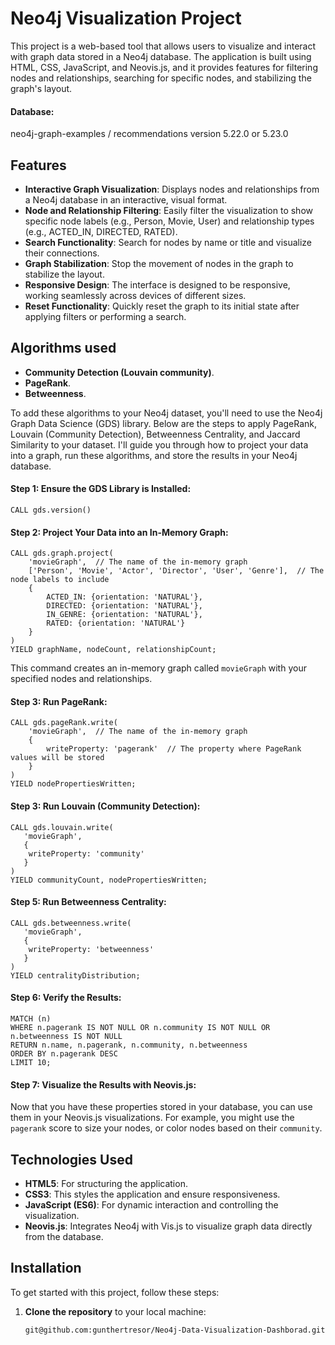 # Neo4j Visualization Project

This project is a web-based tool that allows users to visualize and interact with graph data stored in a Neo4j database. The application is built using HTML, CSS, JavaScript, and Neovis.js, and it provides features for filtering nodes and relationships, searching for specific nodes, and stabilizing the graph's layout.
#### Database:
neo4j-graph-examples / recommendations version 5.22.0 or 5.23.0

## Features

- **Interactive Graph Visualization**: Displays nodes and relationships from a Neo4j database in an interactive, visual format.
- **Node and Relationship Filtering**: Easily filter the visualization to show specific node labels (e.g., Person, Movie, User) and relationship types (e.g., ACTED_IN, DIRECTED, RATED).
- **Search Functionality**: Search for nodes by name or title and visualize their connections.
- **Graph Stabilization**: Stop the movement of nodes in the graph to stabilize the layout.
- **Responsive Design**: The interface is designed to be responsive, working seamlessly across devices of different sizes.
- **Reset Functionality**: Quickly reset the graph to its initial state after applying filters or performing a search.

## Algorithms used

- **Community Detection (Louvain community)**.
- **PageRank**.
- **Betweenness**.

To add these algorithms to your Neo4j dataset, you'll need to use the Neo4j Graph Data Science (GDS) library. Below are the steps to apply PageRank, Louvain (Community Detection), Betweenness Centrality, and Jaccard Similarity to your dataset. I'll guide you through how to project your data into a graph, run these algorithms, and store the results in your Neo4j database.

#### Step 1: Ensure the GDS Library is Installed: 
```
CALL gds.version()
```
#### Step 2: Project Your Data into an In-Memory Graph:
```
CALL gds.graph.project(
    'movieGraph',  // The name of the in-memory graph
    ['Person', 'Movie', 'Actor', 'Director', 'User', 'Genre'],  // The node labels to include
    {
        ACTED_IN: {orientation: 'NATURAL'},
        DIRECTED: {orientation: 'NATURAL'},
        IN_GENRE: {orientation: 'NATURAL'},
        RATED: {orientation: 'NATURAL'}
    }
)
YIELD graphName, nodeCount, relationshipCount;
```
This command creates an in-memory graph called `movieGraph` with your specified nodes and relationships.
#### Step 3: Run PageRank:
```
CALL gds.pageRank.write(
    'movieGraph',  // The name of the in-memory graph
    {
        writeProperty: 'pagerank'  // The property where PageRank values will be stored
    }
)
YIELD nodePropertiesWritten;
```
#### Step 3: Run Louvain (Community Detection):
```
CALL gds.louvain.write(
   'movieGraph',
   {
    writeProperty: 'community'
   }
)
YIELD communityCount, nodePropertiesWritten;
```
#### Step 5: Run Betweenness Centrality:
```
CALL gds.betweenness.write(
   'movieGraph',
   {
    writeProperty: 'betweenness'
   }
)
YIELD centralityDistribution;
```
#### Step 6: Verify the Results:
```
MATCH (n)
WHERE n.pagerank IS NOT NULL OR n.community IS NOT NULL OR n.betweenness IS NOT NULL
RETURN n.name, n.pagerank, n.community, n.betweenness
ORDER BY n.pagerank DESC
LIMIT 10;
```
#### Step 7: Visualize the Results with Neovis.js:
Now that you have these properties stored in your database, you can use them in your Neovis.js visualizations. For example, you might use the `pagerank` score to size your nodes, or color nodes based on their `community`.
## Technologies Used

- **HTML5**: For structuring the application.
- **CSS3**: This styles the application and ensure responsiveness.
- **JavaScript (ES6)**: For dynamic interaction and controlling the visualization.
- **Neovis.js**: Integrates Neo4j with Vis.js to visualize graph data directly from the database.

## Installation

To get started with this project, follow these steps:

1. **Clone the repository** to your local machine:
   ```bash
   git@github.com:gunthertresor/Neo4j-Data-Visualization-Dashborad.git
  
